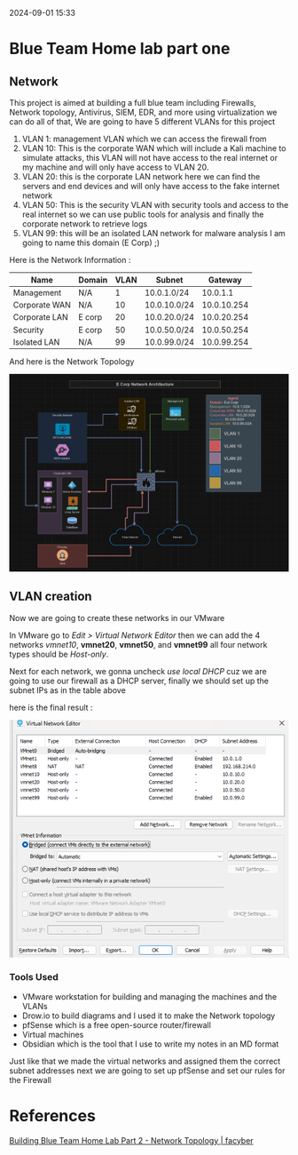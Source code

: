 2024-09-01 15:33
# Blue Team Home lab part one 

## Network 


This project is aimed at building a full blue team including Firewalls, Network topology, Antivirus, SIEM, EDR, and more 
using virtualization we can do all of that,
We are going to have 5 different VLANs for this project 

1. VLAN 1: management VLAN which we can access the firewall from 
2. VLAN 10: This is the corporate WAN which will include a Kali machine to simulate attacks, this VLAN will not have access to the real internet or my machine and will only have access to VLAN 20.
3. VLAN 20: this is the corporate LAN network here we can find the servers and end devices and will only have access to the fake internet network
4. VLAN 50: This is the security VLAN with security tools and access to the real internet so we can use public tools for analysis and finally the corporate network to retrieve logs 
5. VLAN 99: this will be an isolated LAN network for malware analysis
I am going to name this domain (E Corp) ;)

Here is the Network Information : 

| Name          | Domain | VLAN | Subnet       | Gateway     |
| ------------- | ------ | ---- | ------------ | ----------- |
| Management    | N/A    | 1    | 10.0.1.0/24  | 10.0.1.1    |
| Corporate WAN | N/A    | 10   | 10.0.10.0/24 | 10.0.10.254 |
| Corporate LAN | E corp | 20   | 10.0.20.0/24 | 10.0.20.254 |
| Security      | E corp | 50   | 10.0.50.0/24 | 10.0.50.254 |
| Isolated LAN  | N/A    | 99   | 10.0.99.0/24 | 10.0.99.254 |

And here is the Network Topology   

![NetworkTopology](/Attachment/Image14.png "E Corp Network topology")

## VLAN creation 

Now we are going to create these networks in our VMware

In VMware go to _Edit > Virtual Network Editor_ then we can add the 4 networks *vmnet10*, **vmnet20**, **vmnet50**, and **vmnet99** all four network types should be *Host-only*.

Next for each network, we gonna uncheck *use local DHCP* cuz we are going to use our firewall as a DHCP server, finally we should set up the subnet IPs as in the table above 

here is the final result : 

![Virtual Network Editor](/Attachment/Image01.png "Virtual Networks")
### Tools Used

- VMware workstation for building and managing the machines and the VLANs
- Drow.io to build diagrams and I used it to make the Network topology
- pfSense which is a free open-source router/firewall
- Virtual machines
- Obsidian which is the tool that I use to write my notes in an MD format
  
Just like that we made the virtual networks and assigned them the correct subnet addresses next we are going to set up pfSense and set our rules for the Firewall

# References 
[Building Blue Team Home Lab Part 2 - Network Topology | facyber](https://facyber.me/posts/blue-team-lab-guide-part-2/)


